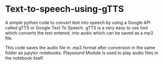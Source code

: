 # Text-to-speech-using-gTTS
A simple python code to convert text into speech by using a Google API called gTTS or Google Text To Speech. gTTS is a very easy to use tool which converts the text entered, into audio which can be saved as a mp3 file.

This code saves the audio file in .mp3 format after conversion in the same folder as jupytor notebooks. Playsound Module is used to play audio files in the notebook itself. 
